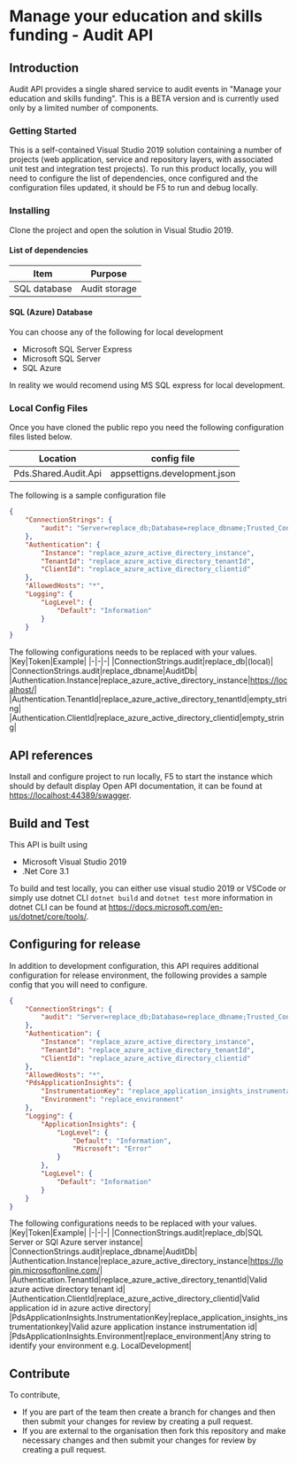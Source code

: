 # Manage your education and skills funding - Audit API

## Introduction

Audit API provides a single shared service to audit events in "Manage your education and skills funding". This is a BETA version and is currently used only by a limited number of components.

### Getting Started

This is a self-contained Visual Studio 2019 solution containing a number of projects (web application, service and repository layers, with associated unit test and integration test projects).
To run this product locally, you will need to configure the list of dependencies, once configured and the configuration files updated, it should be F5 to run and debug locally.

### Installing

Clone the project and open the solution in Visual Studio 2019.

#### List of dependencies

|Item |Purpose|
|-------|-------|
|SQL database | Audit storage |

#### SQL (Azure) Database

You can choose any of the following for local development

* Microsoft SQL Server Express
* Microsoft SQL Server
* SQL Azure

In reality we would recomend using MS SQL express for local development.

### Local Config Files

Once you have cloned the public repo you need the following configuration files listed below.

| Location | config file |
|-------|-------|
| Pds.Shared.Audit.Api | appsettigns.development.json |

The following is a sample configuration file

```json
{
    "ConnectionStrings": {
        "audit": "Server=replace_db;Database=replace_dbname;Trusted_Connection=True;"
    },
    "Authentication": {
        "Instance": "replace_azure_active_directory_instance",
        "TenantId": "replace_azure_active_directory_tenantId",
        "ClientId": "replace_azure_active_directory_clientid"
    },
    "AllowedHosts": "*",
    "Logging": {
        "LogLevel": {
            "Default": "Information"
        }
    }
}
```

The following configurations needs to be replaced with your values.
|Key|Token|Example|
|-|-|-|
|ConnectionStrings.audit|replace_db|(local)|
|ConnectionStrings.audit|replace_dbname|AuditDb|
|Authentication.Instance|replace_azure_active_directory_instance|<https://localhost/>|
|Authentication.TenantId|replace_azure_active_directory_tenantId|empty_string|
|Authentication.ClientId|replace_azure_active_directory_clientid|empty_string|

## API references

Install and configure project to run locally, F5 to start the instance which should by default display Open API documentation, it can be found at <https://localhost:44389/swagger>.

## Build and Test

This API is built using

* Microsoft Visual Studio 2019
* .Net Core 3.1

To build and test locally, you can either use visual studio 2019 or VSCode or simply use dotnet CLI `dotnet build` and `dotnet test` more information in dotnet CLI can be found at <https://docs.microsoft.com/en-us/dotnet/core/tools/>.

## Configuring for release

In addition to development configuration, this API requires additional configuration for release environment, the following provides a sample config that you will need to configure.

```json
{
    "ConnectionStrings": {
        "audit": "Server=replace_db;Database=replace_dbname;Trusted_Connection=True;"
    },
    "Authentication": {
        "Instance": "replace_azure_active_directory_instance",
        "TenantId": "replace_azure_active_directory_tenantId",
        "ClientId": "replace_azure_active_directory_clientid"
    },
    "AllowedHosts": "*",
    "PdsApplicationInsights": {
        "InstrumentationKey": "replace_application_insights_instrumentationkey",
        "Environment": "replace_environment"
    },
    "Logging": {
        "ApplicationInsights": {
            "LogLevel": {
                "Default": "Information",
                "Microsoft": "Error"
            }
        },
        "LogLevel": {
            "Default": "Information"
        }
    }
}
```

The following configurations needs to be replaced with your values.
|Key|Token|Example|
|-|-|-|
|ConnectionStrings.audit|replace_db|SQL Server or SQl Azure server instance|
|ConnectionStrings.audit|replace_dbname|AuditDb|
|Authentication.Instance|replace_azure_active_directory_instance|<https://login.microsoftonline.com/>|
|Authentication.TenantId|replace_azure_active_directory_tenantId|Valid azure active directory tenant id|
|Authentication.ClientId|replace_azure_active_directory_clientid|Valid application id in azure active directory|
|PdsApplicationInsights.InstrumentationKey|replace_application_insights_instrumentationkey|Valid azure application instance instrumentation id|
|PdsApplicationInsights.Environment|replace_environment|Any string to identify your environment e.g. LocalDevelopment|

## Contribute

To contribute,

* If you are part of the team then create a branch for changes and then then submit your changes for review by creating a pull request.
* If you are external to the organisation then fork this repository and make necessary changes and then submit your changes for review by creating a pull request.
